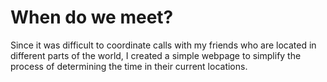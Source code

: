 # When do we meet?
Since it was difficult to coordinate calls with my friends who are located in different parts of the world, I created a simple webpage to simplify the process of determining the time in their current locations.
